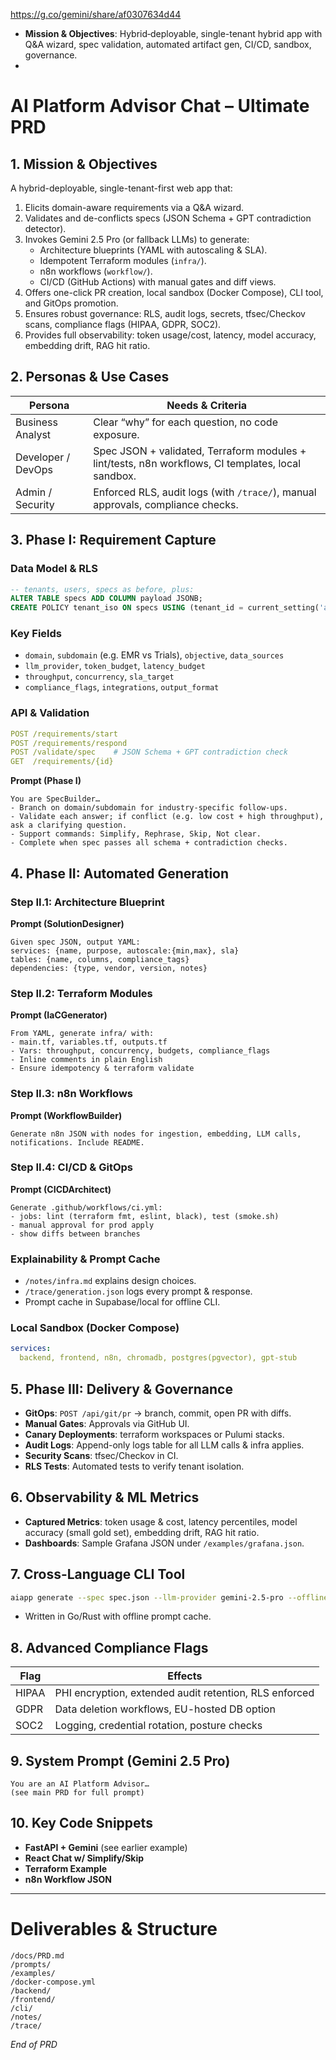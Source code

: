 https://g.co/gemini/share/af0307634d44

* **Mission & Objectives**: Hybrid‐deployable, single-tenant hybrid app with Q\&A wizard, spec validation, automated artifact gen, CI/CD, sandbox, governance.
*
# AI Platform Advisor Chat – Ultimate PRD

## 1. Mission & Objectives
A hybrid-deployable, single-tenant-first web app that:
1. Elicits domain-aware requirements via a Q&A wizard.
2. Validates and de-conflicts specs (JSON Schema + GPT contradiction detector).
3. Invokes Gemini 2.5 Pro (or fallback LLMs) to generate:
   - Architecture blueprints (YAML with autoscaling & SLA).
   - Idempotent Terraform modules (`infra/`).
   - n8n workflows (`workflow/`).
   - CI/CD (GitHub Actions) with manual gates and diff views.
4. Offers one-click PR creation, local sandbox (Docker Compose), CLI tool, and GitOps promotion.
5. Ensures robust governance: RLS, audit logs, secrets, tfsec/Checkov scans, compliance flags (HIPAA, GDPR, SOC2).
6. Provides full observability: token usage/cost, latency, model accuracy, embedding drift, RAG hit ratio.

## 2. Personas & Use Cases
| Persona             | Needs & Criteria                                                                                           |
|---------------------|-------------------------------------------------------------------------------------------------------------|
| Business Analyst    | Clear “why” for each question, no code exposure.                                                            |
| Developer / DevOps  | Spec JSON + validated, Terraform modules + lint/tests, n8n workflows, CI templates, local sandbox.         |
| Admin / Security    | Enforced RLS, audit logs (with `/trace/`), manual approvals, compliance checks.                            |

## 3. Phase I: Requirement Capture
### Data Model & RLS
```sql
-- tenants, users, specs as before, plus:
ALTER TABLE specs ADD COLUMN payload JSONB;
CREATE POLICY tenant_iso ON specs USING (tenant_id = current_setting('app.tenant_id')::uuid);
````

### Key Fields

* `domain`, `subdomain` (e.g. EMR vs Trials), `objective`, `data_sources`
* `llm_provider`, `token_budget`, `latency_budget`
* `throughput`, `concurrency`, `sla_target`
* `compliance_flags`, `integrations`, `output_format`

### API & Validation

```yaml
POST /requirements/start
POST /requirements/respond
POST /validate/spec    # JSON Schema + GPT contradiction check
GET  /requirements/{id}
```

**Prompt (Phase I)**

```
You are SpecBuilder…
- Branch on domain/subdomain for industry-specific follow-ups.
- Validate each answer; if conflict (e.g. low cost + high throughput), ask a clarifying question.
- Support commands: Simplify, Rephrase, Skip, Not clear.
- Complete when spec passes all schema + contradiction checks.
```

## 4. Phase II: Automated Generation

### Step II.1: Architecture Blueprint

**Prompt (SolutionDesigner)**

```
Given spec JSON, output YAML:
services: {name, purpose, autoscale:{min,max}, sla}
tables: {name, columns, compliance_tags}
dependencies: {type, vendor, version, notes}
```

### Step II.2: Terraform Modules

**Prompt (IaCGenerator)**

```
From YAML, generate infra/ with:
- main.tf, variables.tf, outputs.tf
- Vars: throughput, concurrency, budgets, compliance_flags
- Inline comments in plain English
- Ensure idempotency & terraform validate
```

### Step II.3: n8n Workflows

**Prompt (WorkflowBuilder)**

```
Generate n8n JSON with nodes for ingestion, embedding, LLM calls, notifications. Include README.
```

### Step II.4: CI/CD & GitOps

**Prompt (CICDArchitect)**

```
Generate .github/workflows/ci.yml:
- jobs: lint (terraform fmt, eslint, black), test (smoke.sh)
- manual approval for prod apply
- show diffs between branches
```

### Explainability & Prompt Cache

* `/notes/infra.md` explains design choices.
* `/trace/generation.json` logs every prompt & response.
* Prompt cache in Supabase/local for offline CLI.

### Local Sandbox (Docker Compose)

```yaml
services:
  backend, frontend, n8n, chromadb, postgres(pgvector), gpt-stub
```

## 5. Phase III: Delivery & Governance

* **GitOps**: `POST /api/git/pr` → branch, commit, open PR with diffs.
* **Manual Gates**: Approvals via GitHub UI.
* **Canary Deployments**: terraform workspaces or Pulumi stacks.
* **Audit Logs**: Append-only logs table for all LLM calls & infra applies.
* **Security Scans**: tfsec/Checkov in CI.
* **RLS Tests**: Automated tests to verify tenant isolation.

## 6. Observability & ML Metrics

* **Captured Metrics**: token usage & cost, latency percentiles, model accuracy (small gold set), embedding drift, RAG hit ratio.
* **Dashboards**: Sample Grafana JSON under `/examples/grafana.json`.

## 7. Cross-Language CLI Tool

```bash
aiapp generate --spec spec.json --llm-provider gemini-2.5-pro --offline
```

* Written in Go/Rust with offline prompt cache.

## 8. Advanced Compliance Flags

| Flag  | Effects                                                |
| ----- | ------------------------------------------------------ |
| HIPAA | PHI encryption, extended audit retention, RLS enforced |
| GDPR  | Data deletion workflows, EU-hosted DB option           |
| SOC2  | Logging, credential rotation, posture checks           |

## 9. System Prompt (Gemini 2.5 Pro)

```
You are an AI Platform Advisor…
(see main PRD for full prompt)
```

## 10. Key Code Snippets

* **FastAPI + Gemini** (see earlier example)
* **React Chat w/ Simplify/Skip**
* **Terraform Example**
* **n8n Workflow JSON**

---

# Deliverables & Structure

```
/docs/PRD.md
/prompts/
/examples/
/docker-compose.yml
/backend/
/frontend/
/cli/
/notes/
/trace/
```

*End of PRD*

```
```
